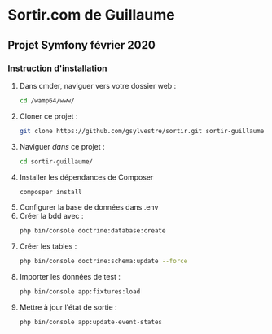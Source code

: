 # Sortir.com de Guillaume

## Projet Symfony février 2020

### Instruction d'installation

1. Dans cmder, naviguer vers votre dossier web : 
    ```bash
    cd /wamp64/www/
    ```
2. Cloner ce projet : 
    ```bash
    git clone https://github.com/gsylvestre/sortir.git sortir-guillaume
    ```
3. Naviguer _dans_ ce projet : 
    ```bash
    cd sortir-guillaume/
    ```
4. Installer les dépendances de Composer
    ```bash
    composper install
    ```
5. Configurer la base de données dans .env
6. Créer la bdd avec : 
    ```bash
    php bin/console doctrine:database:create
    ```
7. Créer les tables : 
    ```bash
    php bin/console doctrine:schema:update --force
    ```
8. Importer les données de test : 
    ```bash
    php bin/console app:fixtures:load
    ```
9. Mettre à jour l'état de sortie : 
    ```bash
    php bin/console app:update-event-states
    ```
